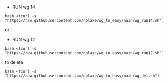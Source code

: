 - RUN wg 14
```
bash <(curl -s "https://raw.githubusercontent.com/nolaxe/wg_to_easy/main/wg_run14.sh")
```
or
- RUN wg 12
```
bash <(curl -s "https://raw.githubusercontent.com/nolaxe/wg_to_easy/main/wg_run12.sh")
```



to delete
```
bash <(curl -s "https://raw.githubusercontent.com/nolaxe/wg_to_easy/main/wg_del.sh")
```
